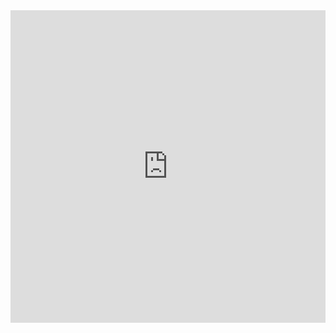 
<iframe frameborder="0" width="100%" height="500px" src="https://replit.com/@arpohyung/restaurantDatabasesakarat?embed=true"></iframe>